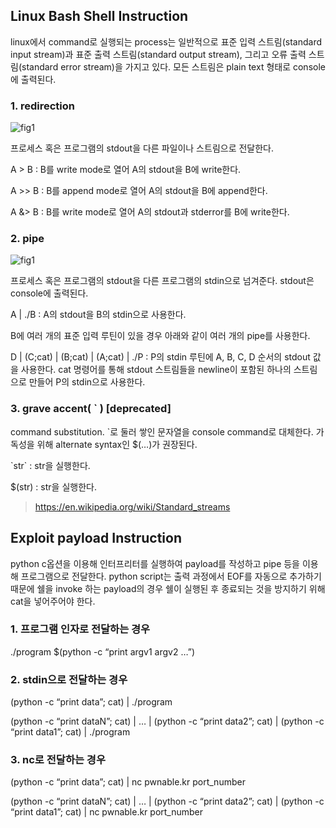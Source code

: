 ## Linux Bash Shell Instruction

linux에서 command로 실행되는 process는 일반적으로 표준 입력 스트림(standard input stream)과 표준 출력 스트림(standard output stream), 그리고 오류 출력 스트림(standard error stream)을 가지고 있다. 모든 스트림은 plain text 형태로 console에 출력된다.

### 1.  redirection
![fig1](https://github.com/tjrkddnr/CTF/blob/master/pwnable/etc/fig1.jpg?raw=true)

프로세스 혹은 프로그램의 stdout을 다른 파일이나 스트림으로 전달한다. 

A > B : B를 write mode로 열어 A의 stdout을 B에 write한다.

A >> B : B를 append mode로 열어 A의 stdout을 B에 append한다.

A &> B : B를 write mode로 열어 A의 stdout과 stderror를 B에 write한다.

### 2.  pipe
![fig1](https://github.com/tjrkddnr/CTF/blob/master/pwnable/etc/fig2.jpg?raw=true)

프로세스 혹은 프로그램의 stdout을 다른 프로그램의 stdin으로 넘겨준다. stdout은 console에 출력된다.

A | ./B : A의 stdout을 B의 stdin으로 사용한다. 

B에 여러 개의 표준 입력 루틴이 있을 경우 아래와 같이 여러 개의 pipe를 사용한다. 

D | (C;cat) | (B;cat) | (A;cat) | ./P : P의 stdin 루틴에 A, B, C, D 순서의 stdout 값을 사용한다. cat 명령어를 통해 stdout 스트림들을 newline이 포함된 하나의 스트림으로 만들어 P의 stdin으로 사용한다.

### 3.	grave accent( \` ) [deprecated]
command substitution. \`로 둘러 쌓인 문자열을 console command로 대체한다. 가독성을 위해 alternate syntax인 $(…)가 권장된다.

\`str\` : str을 실행한다.

$(str) : str을 실행한다.

>https://en.wikipedia.org/wiki/Standard_streams

## Exploit payload Instruction
python c옵션을 이용해 인터프리터를 실행하여 payload를 작성하고 pipe 등을 이용해 프로그램으로 전달한다. python script는 출력 과정에서 EOF를 자동으로 추가하기 때문에 쉘을 invoke 하는 payload의 경우 쉘이 실행된 후 종료되는 것을 방지하기 위해 cat을 넣어주어야 한다.

### 1.  프로그램 인자로 전달하는 경우
./program $(python -c “print argv1 argv2 …”)

### 2.  stdin으로 전달하는 경우
(python -c “print data”; cat) | ./program

(python -c “print dataN”; cat) | … | (python -c “print data2”; cat) | (python -c “print data1”; cat) | ./program

### 3.  nc로 전달하는 경우
(python -c “print data”; cat) | nc pwnable.kr port_number

(python -c “print dataN”; cat) | … | (python -c “print data2”; cat) | (python -c “print data1”; cat) | nc pwnable.kr port_number


